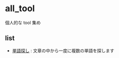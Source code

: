 # all_tool

個人的な tool 集め

## list

- [単語探し](https://kobusan.github.io/all_tool/search_words.html) : 文章の中から一度に複数の単語を探します
